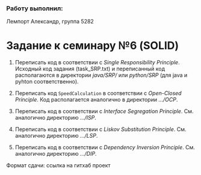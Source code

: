 ### Работу выполнил:
Лемпорт Александр, 
группа 5282

# Задание к семинару №6 (SOLID)

1. Переписать код в соответствии с _Single Responsibility Principle_. Исходный код задания (task_SRP.txt) и переписанный код располагаются в директории _java/SRP/_ или _python/SRP_ (для java и pyhton соответственно).

2. Переписать код `SpeedCalculation` в соответствии с _Open-Closed Principle_. Код располагается аналогично в директории _…/OCP_.

3. Переписать код в соответствии с _Interface Segregation Principle_. См. аналогично директорию _…/ISP_.

4. Переписать код в соответствии с _Liskov Substitution Principle_. См. аналогично директорию _…/LSP_.

5. Переписать код в соответствии с _Dependency Inversion Principle_. См. аналогично директорию _…/DIP_.

Формат сдачи: ссылка на гитхаб проект